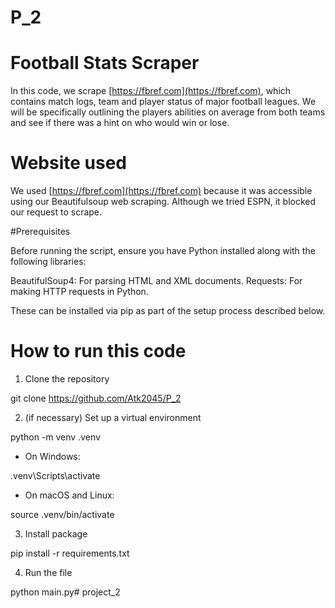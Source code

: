 # P_2
# Football Stats Scraper

In this code, we scrape [https://fbref.com](https://fbref.com), which contains match logs, team and player status of major football leagues. We will be specifically outlining the players abilities on average from both teams and see if there was a hint on who would win or lose. 

# Website used

We used [https://fbref.com](https://fbref.com) because it was accessible using our Beautifulsoup web scraping. Although we tried ESPN, it blocked our request to scrape. 

#Prerequisites

Before running the script, ensure you have Python installed along with the following libraries:

BeautifulSoup4: For parsing HTML and XML documents.
Requests: For making HTTP requests in Python.

These can be installed via pip as part of the setup process described below.

# How to run this code 

1. Clone the repository 

git clone https://github.com/Atk2045/P_2

2. (if necessary) Set up a virtual environment

python \-m venv .venv 

*  On Windows:

.venv\\Scripts\\activate

* On macOS and Linux:

source .venv/bin/activate

3. Install package 

pip install \-r requirements.txt

4. Run the file

python main.py# project_2
